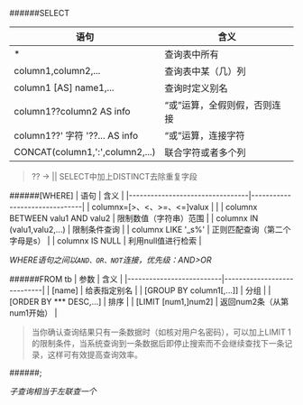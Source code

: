 ######SELECT

|               语句              |             含义             |
|---------------------------------|------------------------------|
| *                               | 查询表中所有                 |
| column1,column2,...             | 查询表中某（几）列           |
| column1 [AS] name1,...          | 查询时定义别名               |
| column1??column2 AS info        | “或”运算，全假则假，否则连接 |
| column1??' 字符 '??... AS info  | “或”运算，连接字符           |
| CONCAT(column1,':',column2,...) | 联合字符或者多个列           |

>?? -> ||
SELECT中加上DISTINCT去除重复字段

######[WHERE]
|               语句              |              含义             |
|---------------------------------|-------------------------------|
| columnx=[>、<、>=、<=]valux     |                               |
| columnx BETWEEN valu1 AND valu2 | 限制数值（字符串）范围        |
| columnx IN (valu1,valu2,...)    | 限制条件查询                  |
| columnx LIKE '_s%'              | 正则匹配查询（第二个字母是s） |
| columnx IS NULL                 | 利用null值进行检索            |

*WHERE语句之间以`AND、OR、NOT`连接，优先级：AND>OR*

######FROM tb
|           参数           |            含义            |
|--------------------------|----------------------------|
| [name]                   | 给表指定别名               |
| [GROUP BY column1[,...]] | 分组                       |
| [ORDER BY *** DESC,...]  | 排序                       |
| [LIMIT [num1,]num2]      | 返回num2条（从第num1开始） |

>当你确认查询结果只有一条数据时（如核对用户名密码），可以加上LIMIT 1的限制条件，当系统查询到一条数据后即停止搜索而不会继续查找下一条记录，这样可有效提高查询效率。

######;

*子查询相当于左联查一个*